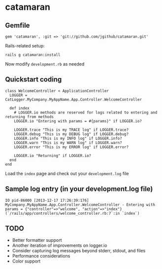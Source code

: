 catamaran
=========

Gemfile
-------

    gem 'catamaran', :git => 'git://github.com/jgithub/catamaran.git'

Rails-related setup:

    rails g catamaran:install

Now modify `development.rb` as needed

Quickstart coding
-----------------

    class WelcomeController < ApplicationController
      LOGGER = CatLogger.MyCompany.MyAppName.App.Controller.WelcomeController

      def index
        # LOGGER.io methods are reserved for logs related to entering and returning from methods
        LOGGER.io "Entering with params = #{params}" if LOGGER.io?

        LOGGER.trace "This is my TRACE log" if LOGGER.trace?
        LOGGER.debug "This is my DEBUG log" if LOGGER.debug?
        LOGGER.info "This is my INFO log" if LOGGER.info?
        LOGGER.warn "This is my WARN log" if LOGGER.warn?
        LOGGER.error "This is my ERROR log" if LOGGER.error?

        LOGGER.io "Returning" if LOGGER.io?        
      end
    end

Load the `index` page and check out your `development.log` file

Sample log entry (in your development.log file)
-----------------------------------------------
    IO pid-86000 [2013-12-17 17:26:39:176] MyCompany.MyAppName.App.Controller.WelcomeController - Entering with params = {"controller"=>"welcome", "action"=>"index"} (`/rails/app/controllers/welcome_controller.rb:7`:in `index`)

TODO
----

* Better formatter support
* Another iteration of improvements on logger.io
* Consider capturing log messages beyond stderr, stdout, and files
* Performance considerations
* Color support



